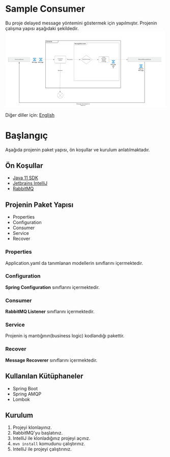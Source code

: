 # Sample Consumer
Bu proje delayed message yöntemini göstermek için yapılmıştır. Projenin çalışma yapısı aşağıdaki şekildedir.\
![QueueStructure](./docs/Project.png)

Diğer diller için: [English](./README.en.md)

# Başlangıç
Aşağıda projenin paket yapısı, ön koşullar ve kurulum anlatılmaktadır.

## Ön Koşullar
* [Java 11 SDK](https://openjdk.java.net/projects/jdk/11/)
* [Jetbrains IntelliJ](https://www.jetbrains.com/idea/)
* [RabbitMQ](https://www.rabbitmq.com/download.html)

## Projenin Paket Yapısı
* Properties
* Configuration
* Consumer
* Service
* Recover

### Properties
Application.yaml da tanımlanan modellerin sınıflarını içermektedir.

### Configuration
**Spring Configuration** sınıflarını içermektedir.

### Consumer
**RabbitMQ Listener** sınıflarını içermektedir.

### Service
Projenin iş mantığının(business logic) kodlandığı pakettir.

### Recover
**Message Recoverer** sınıflarını içermektedir.

## Kullanılan Kütüphaneler
* Spring Boot
* Spring AMQP
* Lombok

## Kurulum
1. Projeyi klonlayınız.
2. RabbitMQ'yu başlatınız.
3. IntelliJ ile klonladığınız projeyi açınız.
4. ```mvn install``` komudunu çalıştırınız.
5. IntelliJ ile projeyi çalıştırınız.
